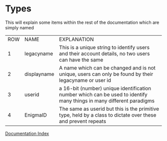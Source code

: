 Types
=

This will explain some items within the rest of the documentation which are simply named
<table>
<tr><td>ROW</td><td>NAME</td><td>EXPLANATION</td></tr>
<tr><td>1</td><td>legacyname</td><td>This is a unique string to identify users and their account details, no two users can have the same</td></tr>
<tr><td>2</td><td>displayname</td><td>A name which can be changed and is not unique, users can only be found by their legacyname or user id</td></tr>
<tr><td>3</td><td>userid</td><td>a 16-bit (number) unique identification number which can be used to identify many things in many different paradigms</td></tr>
<tr><td>4</td><td>EnigmaID</td><td>The same as userid but this is the primitive type, held by a class to dictate over these and prevent repeats</td></tr>
</table>

[Documentation Index](https://github.com/LNDevs/Enigma/blob/main/README.md)